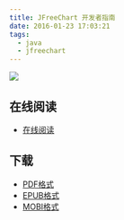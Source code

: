 ```yaml
---
title: JFreeChart 开发者指南
date: 2016-01-23 17:03:21
tags:
  - java
  - jfreechart
---
```


![](https://ek8whxe.cloudimg.io/s/width/226/https://www.gitbook.com/cover/book/wizardforcel/jfreechart-dev-guide.jpg)

<!--more-->

## 在线阅读 ##

+ [在线阅读](https://www.gitbook.com/book/wizardforcel/jfreechart-dev-guide/details)

## 下载 ##

+ [PDF格式](https://www.gitbook.com/download/pdf/book/wizardforcel/jfreechart-dev-guide)
+ [EPUB格式](https://www.gitbook.com/download/epub/book/wizardforcel/jfreechart-dev-guide)
+ [MOBI格式](https://www.gitbook.com/download/mobi/book/wizardforcel/jfreechart-dev-guide)